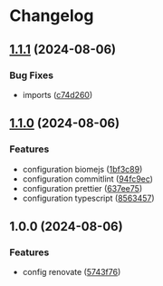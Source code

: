 # Changelog

## [1.1.1](https://github.com/iloveryuux/rules/compare/v1.1.0...v1.1.1) (2024-08-06)


### Bug Fixes

* imports ([c74d260](https://github.com/iloveryuux/rules/commit/c74d26016c2de424b03283e812e5165365344002))

## [1.1.0](https://github.com/iloveryuux/rules/compare/v1.0.0...v1.1.0) (2024-08-06)


### Features

* configuration biomejs ([1bf3c89](https://github.com/iloveryuux/rules/commit/1bf3c897462ed39974fd9ab7d14a674a87167981))
* configuration commitlint ([94fc9ec](https://github.com/iloveryuux/rules/commit/94fc9ec252e648973c2b5e2105286b1148c8a5be))
* configuration prettier ([637ee75](https://github.com/iloveryuux/rules/commit/637ee752839a59659b7b741482854da726bbdf0a))
* configuration typescript ([8563457](https://github.com/iloveryuux/rules/commit/8563457ccb90f9345451558a68e35662a40f7f04))

## 1.0.0 (2024-08-06)


### Features

* config renovate ([5743f76](https://github.com/iloveryuux/rules/commit/5743f76a3c0192b9f40df29596abe571f87fba32))
